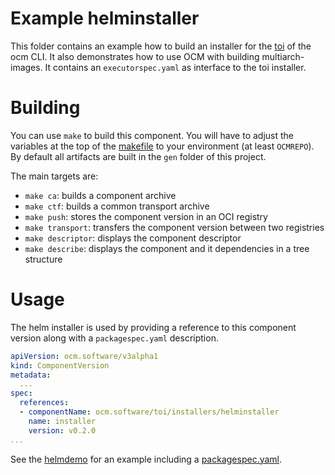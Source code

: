 # Example helminstaller

This folder contains an example how to build an installer for the [toi](../../docs/reference/ocm_toi-bootstrapping.md) of the ocm CLI. It also demonstrates how to use OCM with building multiarch-images. It contains
an `executorspec.yaml` as interface to the toi installer.


# Building

You can use `make` to build this component. You will have to adjust the variables at the top of the [makefile](Makefile) to your environment (at least `OCMREPO`). By default all artifacts are built in the `gen` folder of this project.

The main targets are:

* `make ca`: builds a component archive
* `make ctf`: builds a common transport archive
* `make push`: stores the component version in an OCI registry
* `make transport`: transfers the component version between two registries
* `make descriptor`: displays the component descriptor
* `make describe`: displays the component and it dependencies in a tree structure


# Usage

The helm installer is used by providing a reference to this component version along with a `packagespec.yaml` description.

```yaml
apiVersion: ocm.software/v3alpha1
kind: ComponentVersion
metadata:
  ...
spec:
  references:
  - componentName: ocm.software/toi/installers/helminstaller
    name: installer
    version: v0.2.0
...
```

See the [helmdemo](../helmdemo/README.md) for an example including a [packagespec.yaml](../helmdemo/packagespec.yaml).

